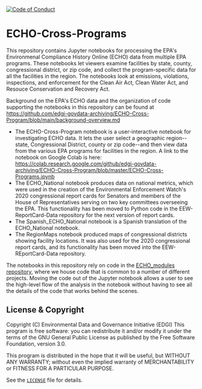 [![Code of Conduct](https://img.shields.io/badge/%E2%9D%A4-code%20of%20conduct-blue.svg?style=flat)](https://github.com/edgi-govdata-archiving/overview/blob/master/CONDUCT.md)

# ECHO-Cross-Programs
This repository contains Jupyter notebooks for processing the EPA's Environmenal Compliance History Online (ECHO) data from multiple
EPA programs. These notebooks let viewers examine facilities by state, county, congressional district, or zip code, and collect the program-specific data for all the facilities in the region. The notebooks look at emissions, violations, inspections, and enforcement for the Clean Air Act, Clean Water Act, and Resouce Conservation and Recovery Act.

Background on the EPA's ECHO data and the organization of code supporting the notebooks in this repository can be found at https://github.com/edgi-govdata-archiving/ECHO-Cross-Program/blob/main/background-overview.md

- The ECHO-Cross-Program notebook is a user-interactive notebook for investigating ECHO data.  It lets the user select a geographic region--state, Congressional District, county or zip code--and then view data from the various EPA programs for facilities in the region.  A link to the notebook on Google Colab is here: https://colab.research.google.com/github/edgi-govdata-archiving/ECHO-Cross-Program/blob/master/ECHO-Cross-Programs.ipynb
- The ECHO_National notebook produces data on national metrics, which were used in the creation of the Environmental Enforcement Watch's 2020 congressional report cards for Senators and members of the House of Representatives serving on two key committees overseeing the EPA. This functionality has been moved to Python code in the EEW-ReportCard-Data repository for the next version of report cards.
- The Spanish_ECHO_National notebook is a Spanish translation of the ECHO_National notebook.
- The RegionMaps notebook produced maps of congressional districts showing facility locations.  It was also used for the 2020 congressional report cards, and its functionality has been moved into the EEW-REportCard-Data repository.

The notebooks in this repository rely on code in the [ECHO_modules repository](https://github.com/edgi-govdata-archiving/ECHO_modules), where we house code that is common to a number of different projects. Moving the code out of the Jupyter notebook allows a user to see the high-level flow of the analysis in the notebook without having to see all the details of the code that works behind the scenes.

## License & Copyright

Copyright (C) <year> Environmental Data and Governance Initiative (EDGI)
This program is free software: you can redistribute it and/or modify it under the terms of the GNU General Public License as published by the Free Software Foundation, version 3.0.

This program is distributed in the hope that it will be useful, but WITHOUT ANY WARRANTY; without even the implied warranty of MERCHANTABILITY or FITNESS FOR A PARTICULAR PURPOSE.

See the [`LICENSE`](/LICENSE) file for details.
